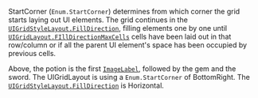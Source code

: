 StartCorner (`Enum.StartCorner`) determines from which corner the grid
starts laying out UI elements. The grid continues in the
[`UIGridStyleLayout.FillDirection`](https://create.roblox.com/docs/reference/engine/classes/UIGridStyleLayout#FillDirection), filling elements one by one until
[`UIGridLayout.FIllDirectionMaxCells`](https://create.roblox.com/docs/reference/engine/classes/UIGridLayout#FIllDirectionMaxCells) cells have been laid out in
that row/column or if all the parent UI element's space has been occupied
by previous cells.

Above, the potion is the first [`ImageLabel`](https://create.roblox.com/docs/reference/engine/classes/ImageLabel), followed by the gem and
the sword. The UIGridLayout is using a `Enum.StartCorner` of BottomRight.
The [`UIGridStyleLayout.FillDirection`](https://create.roblox.com/docs/reference/engine/classes/UIGridStyleLayout#FillDirection) is Horizontal.